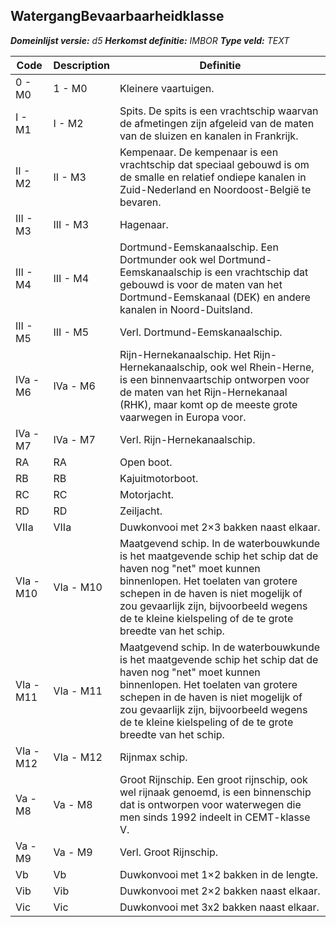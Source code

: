 ﻿## WatergangBevaarbaarheidklasse

*__Domeinlijst versie:__ d5*
*__Herkomst definitie:__ IMBOR*
*__Type veld:__ TEXT*

|__Code__ |__Description__ |__Definitie__	|
|	---	|	---	|   ---	| 
| 0 - M0 | 1 - M0 | Kleinere vaartuigen. |
| I - M1 | I - M2 | Spits. De spits is een vrachtschip waarvan de afmetingen zijn afgeleid van de maten van de sluizen en kanalen in Frankrijk. |
| II - M2 | II - M3 | Kempenaar. De kempenaar is een vrachtschip dat speciaal gebouwd is om de smalle en relatief ondiepe kanalen in Zuid-Nederland en Noordoost-België te bevaren. |
| III - M3 | III - M3 | Hagenaar. |
| III - M4 | III - M4 | Dortmund-Eemskanaalschip. Een Dortmunder ook wel Dortmund-Eemskanaalschip is een vrachtschip dat gebouwd is voor de maten van het Dortmund-Eemskanaal (DEK) en andere kanalen in Noord-Duitsland. |
| III - M5 | III - M5 | Verl. Dortmund-Eemskanaalschip. |
| IVa - M6 | IVa - M6 | Rijn-Hernekanaalschip. Het Rijn-Hernekanaalschip, ook wel Rhein-Herne, is een binnenvaartschip ontworpen voor de maten van het Rijn-Hernekanaal (RHK), maar komt op de meeste grote vaarwegen in Europa voor. |
| IVa - M7 | IVa - M7 | Verl. Rijn-Hernekanaalschip. |
| RA | RA | Open boot. |
| RB | RB | Kajuitmotorboot. |
| RC | RC | Motorjacht. |
| RD | RD | Zeiljacht. |
| VIIa | VIIa | Duwkonvooi met 2×3 bakken naast elkaar. |
| VIa - M10 | VIa - M10 | Maatgevend schip. In de waterbouwkunde is het maatgevende schip het schip dat de haven nog "net" moet kunnen binnenlopen. Het toelaten van grotere schepen in de haven is niet mogelijk of zou gevaarlijk zijn, bijvoorbeeld wegens de te kleine kielspeling of de te grote breedte van het schip. |
| VIa - M11 | VIa - M11 | Maatgevend schip. In de waterbouwkunde is het maatgevende schip het schip dat de haven nog "net" moet kunnen binnenlopen. Het toelaten van grotere schepen in de haven is niet mogelijk of zou gevaarlijk zijn, bijvoorbeeld wegens de te kleine kielspeling of de te grote breedte van het schip. |
| VIa - M12 | VIa - M12 | Rijnmax schip. |
| Va - M8 | Va - M8 | Groot Rijnschip. Een groot rijnschip, ook wel rijnaak genoemd, is een binnenschip dat is ontworpen voor waterwegen die men sinds 1992 indeelt in CEMT-klasse V. |
| Va - M9 | Va - M9 | Verl. Groot Rijnschip. |
| Vb | Vb | Duwkonvooi met 1×2 bakken in de lengte. |
| Vib | Vib | Duwkonvooi met 2×2 bakken naast elkaar. |
| Vic | Vic | Duwkonvooi met 3x2 bakken naast elkaar. |
